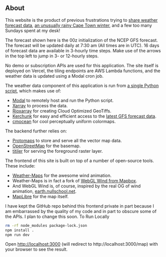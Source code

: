 ## About

This website is the product of previous frustrations trying to [share weather forecast data](https://petemarsh.com/wrf), [an unusually rainy Cape Town winter](https://www.weathersa.co.za/Documents/Corporate/Record_Rains_July_2024_Media_Release_12August_2024_12082024154436.pdf), and a few too many Sundays spent at my desk!

The forecast shown here is the 00z initialization of the NCEP GFS forecast. The forecast will be updated daily at 7:30 am (All times are in UTC). 16 days of forecast data are available in 3-hourly time steps. Make use of the arrows in the top left to jump in 3- or 12-hourly steps.

No demo or subscription APIs are used for this application. The site itself is deployed on Vercel, the tiling endpoints are AWS Lambda functions, and the weather data is updated using a Modal cron job.

The weather data component of this application is run from [a single Python script](https://gist.github.com/peterm790/97cb15037f6b51ea86e3bc8d448eb141), which makes use of:

- [Modal](https://modal.com) to remotely host and run the Python script.
- [Xarray](https://docs.xarray.dev/en/stable/#) to process the data.
- [Rioxarray](https://github.com/corteva/rioxarray) for creating Cloud Optimized GeoTiffs.
- [Kerchunk](https://github.com/fsspec/kerchunk) for easy and efficient access to the [latest GFS forecast data](https://github.com/peterm790/lambda_GFS_reference).
- [cmocean](https://github.com/matplotlib/cmocean) for cool perceptually uniform colormaps.

The backend further relies on:

- [Protomaps](https://protomaps.com) to store and serve all the vector map data.
- [OpenStreetMap](https://www.openstreetmap.org/#map=6/-28.68/24.68) for the basemap.
- [titiler](https://github.com/developmentseed/titiler) for serving the foreground raster layer.

The frontend of this site is built on top of a number of open-source tools. These include:

- [Weather-Maps](https://github.com/fbrosda/weather-maps) for the awesome wind animation.
- Weather-Maps is in fact a fork of [WebGL Wind from Mapbox](https://github.com/mapbox/webgl-wind).
- And WebGL Wind is, of course, inspired by the real OG of wind animation, [earth.nullschool.net](https://earth.nullschool.net).
- [MapLibre](https://maplibre.org) for the map itself.

I have kept the GitHub repo behind this frontend private in part because I am embarrassed by the quality of my code and in part to obscure some of the APIs. I plan to change this soon.
To Run Locally 

```bash
rm -rf node_modules package-lock.json
npm install .
npm run dev
```

Open [http://localhost:3000](http://localhost:3000)  (will redirect to http://localhost:3000/map) with your browser to see the result.
